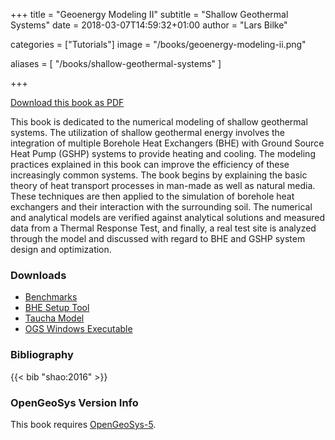 +++
title = "Geoenergy Modeling II"
subtitle = "Shallow Geothermal Systems"
date = 2018-03-07T14:59:32+01:00
author = "Lars Bilke"

categories = ["Tutorials"]
image = "/books/geoenergy-modeling-ii.png"

aliases = [ "/books/shallow-geothermal-systems" ]

+++

[<i class="far fa-file-pdf"></i> Download this book as PDF](https://ogsstorage.blob.core.windows.net/web/Books/Geoenergy-Model-II/ebook_Shao_etal_2016_Geoenergy_Modeling_II.pdf)

This book is dedicated to the numerical modeling of shallow geothermal systems. The utilization of shallow geothermal energy involves the integration of multiple Borehole Heat Exchangers (BHE) with Ground Source Heat Pump (GSHP) systems to provide heating and cooling. The modeling practices explained in this book can improve the efficiency of these increasingly common systems. The book begins by explaining the basic theory of heat transport processes in man-made as well as natural media. These techniques are then applied to the simulation of borehole heat exchangers and their interaction with the surrounding soil. The numerical and analytical models are verified against analytical solutions and measured data from a Thermal Response Test, and finally, a real test site is analyzed through the model and discussed with regard to BHE and GSHP system design and optimization.

<div class='note clear-both'>

### <i class="far fa-download"></i> Downloads

- [<i class="far fa-file-archive"></i> Benchmarks](https://ogsstorage.blob.core.windows.net/web/Books/Geoenergy-Model-II/benchmarks.zip)  
- [<i class="far fa-file-archive"></i> BHE Setup Tool](https://ogsstorage.blob.core.windows.net/web/Books/Geoenergy-Model-II/bhe_setup_tool.zip)  
- [<i class="far fa-file-archive"></i> Taucha Model](https://ogsstorage.blob.core.windows.net/web/Books/Geoenergy-Model-II/taucha_model.zip)  
- [<i class="far fa-file-archive"></i> OGS Windows Executable](https://ogsstorage.blob.core.windows.net/web/Books/Geoenergy-Model-II/ogs.exe)  
</div>

<div class='note'>

### <i class="far fa-book"></i> Bibliography

{{< bib "shao:2016" >}}
</div>

<div class='note'>

### <i class="far fa-code-branch"></i> OpenGeoSys Version Info

This book requires [OpenGeoSys-5](/ogs-5/).
</div>

